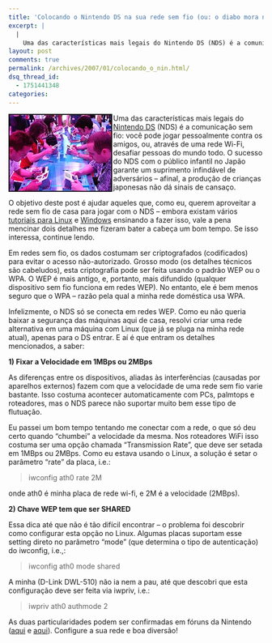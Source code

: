 ```yaml
---
title: 'Colocando o Nintendo DS na sua rede sem fio (ou: o diabo mora nos detalhes)'
excerpt: |
  |
    Uma das características mais legais do Nintendo DS (NDS) é a comunicação sem fio: você pode jogar pessoalmente contra os amigos, ou, através de uma rede Wi-Fi, desafiar pessoas do mundo todo. O sucesso do NDS com o público infantil...
layout: post
comments: true
permalink: /archives/2007/01/colocando_o_nin.html/
dsq_thread_id:
  - 1751441348
categories:
---
```

<img title="Foto da BBC de pessoas jogando NDS, tirada de http://news.bbc.co.uk/2/hi/technology/5041690.stm" src="/archives/img/ds_pessoas_bbc.jpg" width="203" height="152" border="1" align="left" style="margin-right:2px" />Uma das características mais legais do [Nintendo DS][1] (NDS) é a comunicação sem fio: você pode jogar pessoalmente contra os amigos, ou, através de uma rede Wi-Fi, desafiar pessoas do mundo todo. O sucesso do NDS com o público infantil no Japão garante um suprimento infindável de adversários &#8211; afinal, a produção de crianças japonesas não dá sinais de cansaço.

O objetivo deste post é ajudar aqueles que, como eu, querem aproveitar a rede sem fio de casa para jogar com o NDS &#8211; embora existam vários [tutoriais para Linux][2] e [Windows][3] ensinando a fazer isso, vale a pena mencinar dois detalhes me fizeram bater a cabeça um bom tempo. Se isso interessa, continue lendo.

Em redes sem fio, os dados costumam ser criptografados (codificados) para evitar o acesso não-autorizado. Grosso modo (os detalhes técnicos são cabeludos), esta criptografia pode ser feita usando o padrão WEP ou o WPA. O WEP é mais antigo, e, portanto, mais difundido (qualquer dispositivo sem fio funciona em redes WEP). No entanto, ele é bem menos seguro que o WPA &#8211; razão pela qual a minha rede doméstica usa WPA.

Infelizmente, o NDS só se conecta em redes WEP. Como eu não queria baixar a segurança das máquinas aqui de casa, resolvi criar uma rede alternativa em uma máquina com Linux (que já se pluga na minha rede atual), apenas para o DS entrar. E aí é que entram os detalhes mencionados, a saber:

**1) Fixar a Velocidade em 1MBps ou 2MBps**

As diferenças entre os dispositivos, aliadas às interferências (causadas por aparelhos externos) fazem com que a velocidade de uma rede sem fio varie bastante. Isso costuma acontecer automaticamente com PCs, palmtops e roteadores, mas o NDS parece não suportar muito bem esse tipo de flutuação.

Eu passei um bom tempo tentando me conectar com a rede, o que só deu certo quando &#8220;chumbei&#8221; a velocidade da mesma. Nos roteadores WiFi isso costuma ser uma opção chamada &#8220;Transmission Rate&#8221;, que deve ser setada em 1MBps ou 2MBps. Como eu estava usando o Linux, a solução é setar o parâmetro &#8220;rate&#8221; da placa, i.e.:

> iwconfig ath0 rate 2M

onde ath0 é minha placa de rede wi-fi, e 2M é a velocidade (2MBps).

**2) Chave WEP tem que ser SHARED**

Essa dica até que não é tão difícil encontrar &#8211; o problema foi descobrir como configurar esta opção no Linux. Algumas placas suportam esse setting direto no parâmetro &#8220;mode&#8221; (que determina o tipo de autenticação) do iwconfig, i.e.,:

> iwconfig ath0 mode shared

A minha (D-Link DWL-510) não ia nem a pau, até que descobri que esta configuração deve ser feita via iwpriv, i.e.:

> iwpriv ath0 authmode 2

As duas particularidades podem ser confirmadas em fóruns da Nintendo ([aqui][4] e [aqui][5]). Configure a sua rede e boa diversão!

 [1]: http://www.nintendo.com/channel/ds
 [2]: http://www.slackware-brasil.com.br/web_site/artigos/artigo_completo.php?aid=3561
 [3]: http://www.techzonept.com/archive/index.php/t-100378.html
 [4]: http://forums.nintendo.com/nintendo/board/message?board.id=tech_questions_wifi&#038;message.id=29078#M29078
 [5]: http://forums.nintendo.com/nintendo/board/message?board.id=tech_questions_wifi&#038;message.id=38921#M38921
